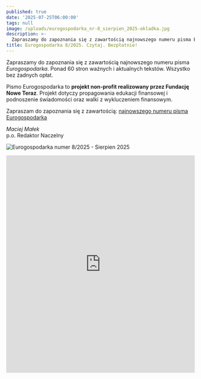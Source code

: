 ```yaml
---
published: true
date: '2025-07-25T06:00:00'
tags: null
image: /uploads/eurogospodarka_nr-8_sierpien_2025-okladka.jpg
description: >-
  Zapraszamy do zapoznania się z zawartością najnowszego numeru pisma Eurogospodarka. Ponad 60 stron ważnych i aktualnych tekstów. Do poczytania... bez opłat. 
title: Eurogospodarka 8/2025. Czytaj. Bezpłatnie!
---
```


Zapraszamy do zapoznania się z zawartością najnowszego numeru pisma *Eurogospodarka*. Ponad 60 stron ważnych i aktualnych tekstów. Wszystko bez żadnych opłat. 

Pismo Eurogospodarka to **projekt non-profit realizowany przez Fundację Nowe Teraz**. Projekt dotyczy propagowania edukacji finansowej i podnoszenie świadomości oraz walki z wykluczeniem finansowym.

Zapraszam do zapoznania się z zawartością: [najnowszego numeru pisma Eurogospodarka](https://eurogospodarka.eu/eurogospodarka-sierpien-2025/)

*Maciej Małek*   
p.o. Redaktor Naczelny

![Eurogospodarka numer 8/2025 - Sierpien 2025](/uploads/eurogospodarka_nr-8_sierpien_2025-spis-tresci.jpg)


<iframe width="100%" height="580" src="https://sibforms.com/serve/MUIFAOIL4vh4AXyGbWDuXJPkumCys5nNzhGdH6tgTiJNWzjvizQ43sBcgpkhMebccFv0VsqeqijOe5nR5KRxjKoZo9ZxV_1JzsORURS-TddLEmQtmR0VFXYBkqaAQvLgIrJ98oU1LVXUNoXJNaXkA2vH3TQzFsgCWpaaBVnmHYbTn1u5tYFma2yCI5WsjaqqSX40Im9SRBl2OZSA" frameborder="0" scrolling="auto" allowfullscreen style="display: block;margin-left: auto;margin-right: auto;max-width: 100%;"></iframe>